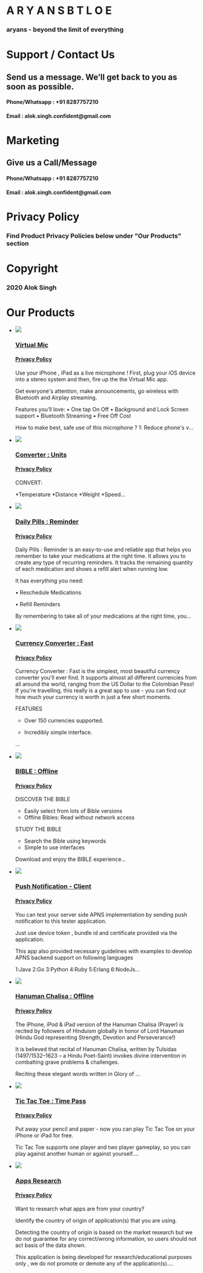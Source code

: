<html>
<body>
<h1>A R Y A N S B T L O E</h1>
<h3>aryans - beyond the limit of everything</h3>
	
<div>
<h1>Support / Contact Us</h1>
<h2>Send us a message. We’ll get back to you as soon as possible.</h2>
<h4>Phone/Whatsapp  : +91 8287757210</h4>
<h4>Email           : alok.singh.confident@gmail.com</h4>
</div>
	
<div>
<h1>Marketing</h1>
<h2>Give us a Call/Message</h2>
<h4>Phone/Whatsapp  : +91 8287757210</h4>
<h4>Email           : alok.singh.confident@gmail.com</h4>
</div>

<div>
<h1>Privacy Policy</h1>
<h3>Find Product Privacy Policies below under "Our Products" section</h3>
</div>

<div>
<h1>Copyright</h1>
<h3>2020 Alok Singh</h3>
</div>

<h1>Our Products</h1>  
  <ul class="page-itemlist">
<li class="page-item"><div class="pagethumb" data-toggle="tooltip" data-placement="top" title="" data-original-title="Virtual Mic"><a href="https://apps.apple.com/in/app/virtual-mic/id1514011963" sl-processed="1"><img src="https://is5-ssl.mzstatic.com/image/thumb/Purple113/v4/95/3d/6d/953d6d78-8650-6fee-f734-1977f07a937a/source/150x150bb.jpg" style="display: inline;"></a></div>
	<div class="info"><h3>
		<a href="https://apps.apple.com/in/app/virtual-mic/id1514011963" sl-processed="1">Virtual Mic</a>
<br><h4><a href="https://aryansbtloe.github.io/com.aryansbtloe.privacy.microphone.ios/">Privacy Policy</a></h4></h3>
		<span class="summary">Use your iPhone , iPad as a live microphone !
First, plug your iOS device into a stereo system and then, fire up the the Virtual Mic app. 

Get everyone's attention, make announcements, go wireless with Bluetooth and Airplay streaming.


Features you’ll love:
• One tap On Off
• Background and Lock Screen support
• Bluetooth Streaming
• Free Off Cost

How to make best, safe use of this microphone ?
1: Reduce phone's v...</span>
		</div>
	</li><li class="page-item"><div class="pagethumb" data-toggle="tooltip" data-placement="top" title="" data-original-title="Converter : Units"><a href="https://apps.apple.com/in/app/converter-units/id1515811220" sl-processed="1"><img src="https://is3-ssl.mzstatic.com/image/thumb/Purple123/v4/4e/09/9c/4e099c1b-59d5-d8f3-aa24-8f8ecef79a9f/source/150x150bb.jpg" style="display: inline;"></a></div>
	<div class="info"><h3><a href="https://apps.apple.com/in/app/converter-units/id1515811220" sl-processed="1">Converter : Units</a><br><h4><a href="https://aryansbtloe.github.io/com.aryansbtloe.privacy.unitsconverter.ios/">Privacy Policy</a></h4></h3>
		<span class="summary">CONVERT:

*Temperature
*Distance
*Weight
*Speed...</span>
		</div>
	</li><li class="page-item"><div class="pagethumb" data-toggle="tooltip" data-placement="top" title="" data-original-title="Daily Pills : Reminder"><a href="https://apps.apple.com/in/app/daily-pills-reminder/id1510203960" sl-processed="1"><img src="https://is4-ssl.mzstatic.com/image/thumb/Purple123/v4/0a/ce/01/0ace016f-a0cd-c068-1482-d24ce4ddfd7f/source/150x150bb.jpg" style="display: inline;"></a></div>
	<div class="info"><h3><a href="https://apps.apple.com/in/app/daily-pills-reminder/id1510203960" sl-processed="1">Daily Pills : Reminder</a><br><h4><a href="https://aryansbtloe.github.io/com.aryansbtloe.privacy.pills-reminder.ios/">Privacy Policy</a></h4></h3>
		<span class="summary">Daily Pills : Reminder is an easy-to-use and reliable app that helps you remember to take your medications at the right time. It allows you to create any type of recurring reminders. It tracks the remaining quantity of each medication and shows a refill alert when running low.


It has everything you need:


• Reschedule Medications

• Refill Reminders


By remembering to take all of your medications at the right time, you...</span>
		</div>
	</li><li class="page-item"><div class="pagethumb" data-toggle="tooltip" data-placement="top" title="" data-original-title="Currency Converter : Fast"><a href="https://apps.apple.com/in/app/currency-converter-fast/id1509291290" sl-processed="1"><img src="https://is3-ssl.mzstatic.com/image/thumb/Purple113/v4/7f/ce/e3/7fcee356-2bfc-125c-fabf-1c855774df2b/source/150x150bb.jpg" style="display: inline;"></a></div>
	<div class="info"><h3><a href="https://apps.apple.com/in/app/currency-converter-fast/id1509291290" sl-processed="1">Currency Converter : Fast</a><br><h4><a href="https://aryansbtloe.github.io/com.aryansbtloe.privacy.currencyconverter.ios/">Privacy Policy</a></h4></h3>
		<span class="summary">Currency Converter : Fast is the simplest, most beautiful currency converter you'll ever find. It supports almost all different currencies from all around the world, ranging from the US Dollar to the Colombian Peso! If you're travelling, this really is a great app to use - you can find out how much your currency is worth in just a few short moments.


FEATURES

- Over 150 currencies supported.

- Incredibly simple interface.

...</span>
		</div>
	</li><li class="page-item"><div class="pagethumb" data-toggle="tooltip" data-placement="top" title="" data-original-title="BIBLE : Offline"><a href="https://apps.apple.com/in/app/bible-offline/id1508795537" sl-processed="1"><img src="https://is3-ssl.mzstatic.com/image/thumb/Purple123/v4/83/6e/5e/836e5eff-29db-37ad-7da6-4e6382191d5a/source/150x150bb.jpg" style="display: inline;"></a></div>
	<div class="info"><h3><a href="https://apps.apple.com/in/app/bible-offline/id1508795537" sl-processed="1">BIBLE : Offline</a><br><h4><a href="https://aryansbtloe.github.io/com.aryansbtloe.privacy.bible.ios/">Privacy Policy</a></h4></h3>
		<span class="summary">DISCOVER THE BIBLE 

* Easily select from lots of Bible versions
* Offline Bibles: Read without network access

STUDY THE BIBLE

* Search the Bible using keywords
* Simple to use interfaces


Download and enjoy the BIBLE experience...</span>
		</div>
	</li><li class="page-item"><div class="pagethumb" data-toggle="tooltip" data-placement="top" title="" data-original-title="Push Notification - Client"><a href="https://apps.apple.com/in/app/push-notification-client/id1516378834" sl-processed="1"><img src="https://is3-ssl.mzstatic.com/image/thumb/Purple123/v4/f8/f3/a3/f8f3a372-e45f-dd3e-7d79-b687f13131cb/source/150x150bb.jpg" style="display: inline;"></a></div>
	<div class="info"><h3><a href="https://apps.apple.com/in/app/push-notification-client/id1516378834" sl-processed="1">Push Notification - Client</a><br><h4><a href="https://aryansbtloe.github.io/com.aryansbtloe.privacy.apns-tester.sample.ios/">Privacy Policy</a></h4></h3>
		<span class="summary">You can test your server side APNS implementation by sending push notification to this tester application. 

Just use device token , bundle id and certificate provided via the application.

This app also provided necessary guidelines with examples to develop APNS backend support on
following languages

1:Java
2:Go
3:Python
4:Ruby
5:Erlang
6:NodeJs...</span>
		</div>
	</li><li class="page-item"><div class="pagethumb" data-toggle="tooltip" data-placement="top" title="" data-original-title="Hanuman Chalisa : Offline"><a href="https://apps.apple.com/in/app/hanuman-chalisa-offline/id1509206340" sl-processed="1"><img src="https://is5-ssl.mzstatic.com/image/thumb/Purple123/v4/c2/10/8c/c2108c4b-3cf8-d504-1c3c-fa9a763e0bed/source/150x150bb.jpg" style="display: inline;"></a></div>
	<div class="info"><h3><a href="https://apps.apple.com/in/app/hanuman-chalisa-offline/id1509206340" sl-processed="1">Hanuman Chalisa : Offline</a><br><h4><a href="https://aryansbtloe.github.io/com.aryansbtloe.privacy.hanumanchalisa.ios/">Privacy Policy</a></h4></h3>
		<span class="summary">The iPhone, iPod &amp; iPad version of the Hanuman Chalisa (Prayer) is recited by followers of Hinduism globally in honor of Lord Hanuman (Hindu God representing Strength, Devotion and Perseverance!)


It is believed that recital of Hanuman Chalisa, written by Tulsidas (1497/1532–1623 – a Hindu Poet-Saint) invokes divine intervention in combatting grave problems &amp; challenges.


Reciting these elegant words written in Glory of ...</span>
		</div>
	</li><li class="page-item"><div class="pagethumb" data-toggle="tooltip" data-placement="top" title="" data-original-title="Tic Tac Toe : Time Pass"><a href="https://apps.apple.com/in/app/tic-tac-toe-time-pass/id1509555889" sl-processed="1"><img src="https://is2-ssl.mzstatic.com/image/thumb/Purple123/v4/e5/9b/27/e59b276a-1344-49b4-99a4-7ef384141a73/source/150x150bb.jpg" style="display: inline;"></a></div>
	<div class="info"><h3><a href="https://apps.apple.com/in/app/tic-tac-toe-time-pass/id1509555889" sl-processed="1">Tic Tac Toe : Time Pass</a><br><h4><a href="https://aryansbtloe.github.io/com.aryansbtloe.privacy.tictactoe.ios/">Privacy Policy</a></h4></h3>
		<span class="summary">Put away your pencil and paper - now you can play Tic Tac Toe on your iPhone or iPad for free.

Tic Tac Toe supports one player and two player gameplay, so you can play against another human or against yourself....</span>
		</div>
	</li><li class="page-item"><div class="pagethumb" data-toggle="tooltip" data-placement="top" title="" data-original-title="Apps Research"><a href="https://apps.apple.com/in/app/apps-research/id1516187357" sl-processed="1"><img src="https://is4-ssl.mzstatic.com/image/thumb/Purple123/v4/24/db/47/24db470e-a94b-e8f9-e7dd-4978961141fb/source/150x150bb.jpg" style="display: inline;"></a></div>
	<div class="info"><h3><a href="https://apps.apple.com/in/app/apps-research/id1516187357" sl-processed="1">Apps Research</a><br><h4><a href="https://aryansbtloe.github.io/com.aryansbtloe.privacy.app-research.ios/">Privacy Policy</a></h4></h3>
		<span class="summary">Want to research what apps are from your country?

Identify the country of origin of application(s) that you are using.

Detecting the country of origin is based on the market research but we do not guarantee for any correct/wrong information, so users should not act basis of the data shown.

This application is being developed for research/educational purposes only , we do not promote or demote any of the application(s)....</span>
		</div>
	</li></ul>
  
</body>
</html>
